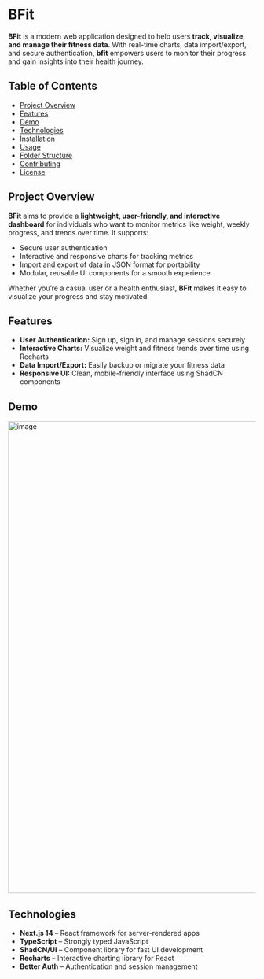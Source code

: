 # BFit

**BFit** is a modern web application designed to help users **track, visualize, and manage their fitness data**. With real-time charts, data import/export, and secure authentication, **bfit** empowers users to monitor their progress and gain insights into their health journey.

## Table of Contents

- [Project Overview](#project-overview)
- [Features](#features)
- [Demo](#demo)
- [Technologies](#technologies)
- [Installation](#installation)
- [Usage](#usage)
- [Folder Structure](#folder-structure)
- [Contributing](#contributing)
- [License](#license)

## Project Overview

**BFit** aims to provide a **lightweight, user-friendly, and interactive dashboard** for individuals who want to monitor metrics like weight, weekly progress, and trends over time. It supports:

- Secure user authentication
- Interactive and responsive charts for tracking metrics
- Import and export of data in JSON format for portability
- Modular, reusable UI components for a smooth experience

Whether you’re a casual user or a health enthusiast, **BFit** makes it easy to visualize your progress and stay motivated.

## Features

- **User Authentication:** Sign up, sign in, and manage sessions securely
- **Interactive Charts:** Visualize weight and fitness trends over time using Recharts
- **Data Import/Export:** Easily backup or migrate your fitness data
- **Responsive UI:** Clean, mobile-friendly interface using ShadCN components

## Demo

<img width="1411" height="960" alt="image" src="https://github.com/user-attachments/assets/6e799bf0-8656-4a95-b4b4-77c421883081" />

## Technologies

- **Next.js 14** – React framework for server-rendered apps
- **TypeScript** – Strongly typed JavaScript
- **ShadCN/UI** – Component library for fast UI development
- **Recharts** – Interactive charting library for React
- **Better Auth** – Authentication and session management

